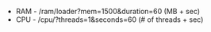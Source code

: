 - RAM - /ram/loader?mem=1500&duration=60 (MB + sec)
- CPU - /cpu/?threads=1&seconds=60 (# of threads + sec)
